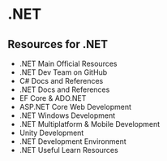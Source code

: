 # .NET

## Resources for .NET

- .NET Main Official Resources
- .NET Dev Team on GitHub
- C# Docs and References
- .NET Docs and References
- EF Core & ADO.NET
- ASP.NET Core Web Development
- .NET Windows Development
- .NET Multiplatform & Mobile Development
- Unity Development
- .NET Development Environment
- .NET Useful Learn Resources
